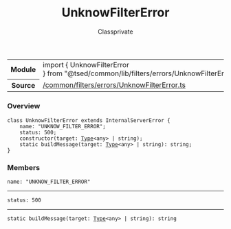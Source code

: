 
<header class="symbol-info-header"><h1 id="unknowfiltererror">UnknowFilterError</h1><label class="symbol-info-type-label class">Class</label><label class="api-type-label private" title="private">private</label></header>
<!-- summary -->
<section class="symbol-info"><table class="is-full-width"><tbody><tr><th>Module</th><td><div class="lang-typescript"><span class="token keyword">import</span> { UnknowFilterError }&nbsp;<span class="token keyword">from</span>&nbsp;<span class="token string">"@tsed/common/lib/filters/errors/UnknowFilterError"</span></div></td></tr><tr><th>Source</th><td><a href="https://github.com/Romakita/ts-express-decorators/blob/v4.3.0/src//common/filters/errors/UnknowFilterError.ts#L0-L0">/common/filters/errors/UnknowFilterError.ts</a></td></tr></tbody></table></section>
<!-- overview -->


### Overview


<pre><code class="typescript-lang "><span class="token keyword">class</span> UnknowFilterError <span class="token keyword">extends</span> InternalServerError <span class="token punctuation">{</span>
    name<span class="token punctuation">:</span> "UNKNOW_FILTER_ERROR"<span class="token punctuation">;</span>
    status<span class="token punctuation">:</span> 500<span class="token punctuation">;</span>
    <span class="token keyword">constructor</span><span class="token punctuation">(</span>target<span class="token punctuation">:</span> <a href="#api/core/type"><span class="token">Type</span></a><<span class="token keyword">any</span>> | <span class="token keyword">string</span><span class="token punctuation">)</span><span class="token punctuation">;</span>
    <span class="token keyword">static</span> <span class="token function">buildMessage</span><span class="token punctuation">(</span>target<span class="token punctuation">:</span> <a href="#api/core/type"><span class="token">Type</span></a><<span class="token keyword">any</span>> | <span class="token keyword">string</span><span class="token punctuation">)</span><span class="token punctuation">:</span> <span class="token keyword">string</span><span class="token punctuation">;</span>
<span class="token punctuation">}</span></code></pre>


<!-- Parameters -->

<!-- Description -->

<!-- Members -->







### Members



<div class="method-overview">
<pre><code class="typescript-lang ">name<span class="token punctuation">:</span> "UNKNOW_FILTER_ERROR"</code></pre>
</div>




<hr/>



<div class="method-overview">
<pre><code class="typescript-lang ">status<span class="token punctuation">:</span> 500</code></pre>
</div>




<hr/>



<div class="method-overview">
<pre><code class="typescript-lang "><span class="token keyword">static</span> <span class="token function">buildMessage</span><span class="token punctuation">(</span>target<span class="token punctuation">:</span> <a href="#api/core/type"><span class="token">Type</span></a><<span class="token keyword">any</span>> | <span class="token keyword">string</span><span class="token punctuation">)</span><span class="token punctuation">:</span> <span class="token keyword">string</span></code></pre>
</div>








